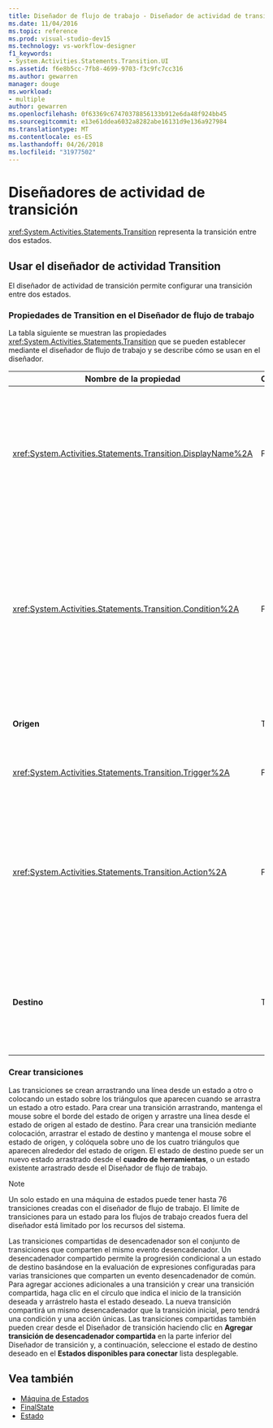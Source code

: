 ```yaml
---
title: Diseñador de flujo de trabajo - Diseñador de actividad de transición
ms.date: 11/04/2016
ms.topic: reference
ms.prod: visual-studio-dev15
ms.technology: vs-workflow-designer
f1_keywords:
- System.Activities.Statements.Transition.UI
ms.assetid: f6e8b5cc-7fb8-4699-9703-f3c9fc7cc316
ms.author: gewarren
manager: douge
ms.workload:
- multiple
author: gewarren
ms.openlocfilehash: 0f63369c67470378856133b912e6da48f924bb45
ms.sourcegitcommit: e13e61ddea6032a8282abe16131d9e136a927984
ms.translationtype: MT
ms.contentlocale: es-ES
ms.lasthandoff: 04/26/2018
ms.locfileid: "31977502"
---
```

# <a name="transition-activity-designer"></a>Diseñadores de actividad de transición

<xref:System.Activities.Statements.Transition> representa la transición entre dos estados.

## <a name="using-the-transition-activity-designer"></a>Usar el diseñador de actividad Transition

El diseñador de actividad de transición permite configurar una transición entre dos estados.

### <a name="transition-properties-in-the-workflow-designer"></a>Propiedades de Transition en el Diseñador de flujo de trabajo

La tabla siguiente se muestran las propiedades <xref:System.Activities.Statements.Transition> que se pueden establecer mediante el diseñador de flujo de trabajo y se describe cómo se usan en el diseñador.

|Nombre de la propiedad|Obligatorio|Uso|
|-------------------|--------------|-----------|
|<xref:System.Activities.Statements.Transition.DisplayName%2A>|False|Especifica el nombre descriptivo del diseñador de actividades <xref:System.Activities.Statements.Transition>. El valor predeterminado es **T1**. El valor se puede editar en la cuadrícula de propiedades, en el encabezado del diseñador expandido de la transición y en el encabezado de la sección de acción desde el diseñador expandido de la transición. <xref:System.Activities.Activity.DisplayName%2A> se usa en la ruta de navegación que se muestra en la parte superior del diseñador de flujo de trabajo.<br /><br /> Aunque el valor de la propiedad <xref:System.Activities.Activity.DisplayName%2A> no sea obligatorio, el procedimiento recomendado es usar uno.|
|<xref:System.Activities.Statements.Transition.Condition%2A>|False|Si está presente, especifica una expresión que se debe evaluar como **True** antes de que el control pasa al estado de destino. Esta condición se puede editar en la cuadrícula de propiedades y en el diseñador expandido de transición. Varias condiciones en una transición compartida se evalúan en el orden en que aparecen en el diseñador de la transición. **Nota:** tenga en cuenta que si el <xref:System.Activities.Statements.Transition.Condition%2A> de una transición se evalúa en **False** (o todas las condiciones de una transición de desencadenador compartido se evalúan como **False**), no se producirá la transición y se reprogramarán todos los desencadenadores para todas las transiciones desde el estado. En este tutorial, no puede suceder esta situación debido a la forma en que están configuradas las condiciones (tenemos acciones específicas para determinar si el supuesto es correcto o incorrecto).|
|**Origen**|True|Indica el estado del que esta transición se origina. Al hacer clic en el nombre del estado de origen se cambia la vista de diseñador a una vista expandida de ese estado. Se establece este valor cuando la transición se crea y no se puede cambiar.|
|<xref:System.Activities.Statements.Transition.Trigger%2A>|False|Especifica la actividad cuya finalización inicia la transición. Para establecer esta actividad, arrastre una actividad desde la **cuadro de herramientas** y colóquela sobre la **desencadenador** sección de la transición.|
|<xref:System.Activities.Statements.Transition.Action%2A>|False|Especifica la actividad que se ejecuta cuando la actividad desencadenadora se completa y el <xref:System.Activities.Statements.Transition.Condition%2A>, si existe, se evalúa como **true**. Se ejecuta esta actividad en la transición al estado de destino, después de que la actividad <xref:System.Activities.Statements.State.Exit%2A> para el estado de origen, si existe, se ejecute. Cuando el Diseñador de transición se expande, este valor se puede establecer arrastrando una actividad desde la **cuadro de herramientas** y colocándola sobre la **acción** sección de la transición. Puede haber varias acciones para una única transición. Las acciones individuales se pueden expandir y contraer, y se pueden ordenar haciendo clic en la flecha arriba o abajo que aparece en la acción cuando hay varias acciones en una transición.|
|**Destino**|True|Indica el estado al que cambia la máquina de estados después de que la transición se complete. Esto corresponde a la propiedad <xref:System.Activities.Statements.Transition.To%2A> de la transición en el modelo de objetos. Al hacer clic en el nombre del estado de destino se cambia la vista de diseñador a una vista expandida de ese estado. Se establece este valor cuando la transición se crea y se puede cambiar arrastrando la flecha que conecta la transición al estado de destino en el diseñador.|

### <a name="creating-transitions"></a>Crear transiciones

Las transiciones se crean arrastrando una línea desde un estado a otro o colocando un estado sobre los triángulos que aparecen cuando se arrastra un estado a otro estado. Para crear una transición arrastrando, mantenga el mouse sobre el borde del estado de origen y arrastre una línea desde el estado de origen al estado de destino. Para crear una transición mediante colocación, arrastrar el estado de destino y mantenga el mouse sobre el estado de origen, y colóquela sobre uno de los cuatro triángulos que aparecen alrededor del estado de origen. El estado de destino puede ser un nuevo estado arrastrado desde el **cuadro de herramientas**, o un estado existente arrastrado desde el Diseñador de flujo de trabajo.

> [!NOTE]
> Un solo estado en una máquina de estados puede tener hasta 76 transiciones creadas con el diseñador de flujo de trabajo. El límite de transiciones para un estado para los flujos de trabajo creados fuera del diseñador está limitado por los recursos del sistema.

Las transiciones compartidas de desencadenador son el conjunto de transiciones que comparten el mismo evento desencadenador. Un desencadenador compartido permite la progresión condicional a un estado de destino basándose en la evaluación de expresiones configuradas para varias transiciones que comparten un evento desencadenador de común. Para agregar acciones adicionales a una transición y crear una transición compartida, haga clic en el círculo que indica el inicio de la transición deseada y arrástrelo hasta el estado deseado. La nueva transición compartirá un mismo desencadenador que la transición inicial, pero tendrá una condición y una acción únicas. Las transiciones compartidas también pueden crear desde el Diseñador de transición haciendo clic en **Agregar transición de desencadenador compartida** en la parte inferior del Diseñador de transición y, a continuación, seleccione el estado de destino deseado en el  **Estados disponibles para conectar** lista desplegable.

## <a name="see-also"></a>Vea también

- [Máquina de Estados](../workflow-designer/statemachine-activity-designer.md)
- [FinalState](../workflow-designer/finalstate-activity-designer.md)
- [Estado](../workflow-designer/state-activity-designer.md)